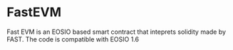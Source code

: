 # FastEVM

Fast EVM is an EOSIO based smart contract that inteprets solidity made by FAST.
The code is compatible with EOSIO 1.6
